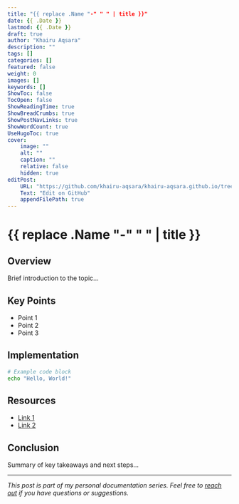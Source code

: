 ```yaml
---
title: "{{ replace .Name "-" " " | title }}"
date: {{ .Date }}
lastmod: {{ .Date }}
draft: true
author: "Khairu Aqsara"
description: ""
tags: []
categories: []
featured: false
weight: 0
images: []
keywords: []
ShowToc: false
TocOpen: false
ShowReadingTime: true
ShowBreadCrumbs: true
ShowPostNavLinks: true
ShowWordCount: true
UseHugoToc: true
cover:
    image: ""
    alt: ""
    caption: ""
    relative: false
    hidden: true
editPost:
    URL: "https://github.com/khairu-aqsara/khairu-aqsara.github.io/tree/main/content"
    Text: "Edit on GitHub"
    appendFilePath: true
---
```


# {{ replace .Name "-" " " | title }}

## Overview
Brief introduction to the topic...

## Key Points
- Point 1
- Point 2  
- Point 3

## Implementation
```bash
# Example code block
echo "Hello, World!"
```

## Resources
- [Link 1](https://example.com)
- [Link 2](https://example.com)

## Conclusion
Summary of key takeaways and next steps...

---
*This post is part of my personal documentation series. Feel free to [reach out](mailto:wenkhairu@gmail.com) if you have questions or suggestions.*
